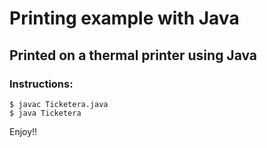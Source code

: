 # Printing example with Java

## Printed on a thermal printer using Java

### Instructions:
    $ javac Ticketera.java
    $ java Ticketera

Enjoy!!
